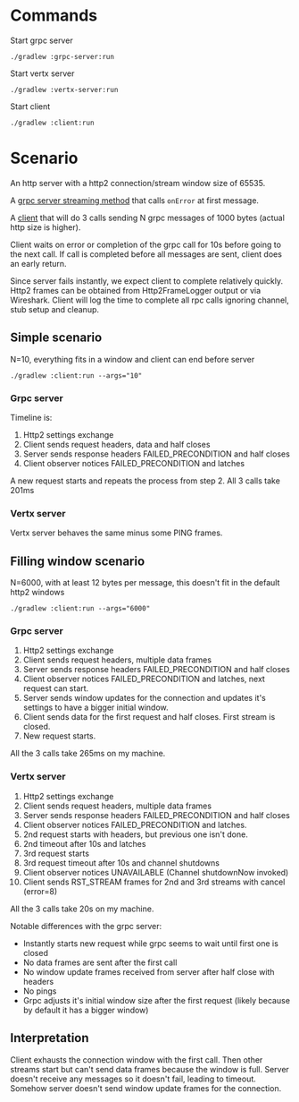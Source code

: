 # Commands
Start grpc server
```shell
./gradlew :grpc-server:run
```

Start vertx server
```shell
./gradlew :vertx-server:run
```

Start client
```shell
./gradlew :client:run
```


# Scenario
An http server with a http2 connection/stream window size of 65535.

A [grpc server streaming method](shared/src/main/java/com/github/louiscl/GrpcService.java) that calls `onError` at first message.

A [client](client/src/main/java/com/github/louiscl/Client.java) that will do 3 calls sending N grpc messages of 1000 bytes (actual http size is higher).

Client waits on error or completion of the grpc call for 10s before going to the next call.
If call is completed before all messages are sent, client does an early return.

Since server fails instantly, we expect client to complete relatively quickly.
Http2 frames can be obtained from Http2FrameLogger output or via Wireshark.
Client will log the time to complete all rpc calls ignoring channel, stub setup and cleanup.

## Simple scenario
N=10, everything fits in a window and client can end before server
```shell
./gradlew :client:run --args="10"
```
### Grpc server

Timeline is:
1. Http2 settings exchange
2. Client sends request headers, data and half closes
3. Server sends response headers FAILED_PRECONDITION and half closes
4. Client observer notices FAILED_PRECONDITION and latches

A new request starts and repeats the process from step 2.
All 3 calls take 201ms

### Vertx server
Vertx server behaves the same minus some PING frames.

## Filling window scenario
N=6000, with at least 12 bytes per message, this doesn't fit in the default http2 windows
```shell
./gradlew :client:run --args="6000"
```
### Grpc server

1. Http2 settings exchange
2. Client sends request headers, multiple data frames
3. Server sends response headers FAILED_PRECONDITION and half closes
4. Client observer notices FAILED_PRECONDITION and latches, next request can start.
5. Server sends window updates for the connection and updates it's settings to have a bigger initial window.
6. Client sends data for the first request and half closes. First stream is closed.
7. New request starts.

All the 3 calls take 265ms on my machine.

### Vertx server

1. Http2 settings exchange
2. Client sends request headers, multiple data frames
3. Server sends response headers FAILED_PRECONDITION and half closes
4. Client observer notices FAILED_PRECONDITION and latches.
5. 2nd request starts with headers, but previous one isn't done.
6. 2nd timeout after 10s and latches
7. 3rd request starts
8. 3rd request timeout after 10s and channel shutdowns
9. Client observer notices UNAVAILABLE (Channel shutdownNow invoked)
10. Client sends RST_STREAM frames for 2nd and 3rd streams with cancel (error=8)

All the 3 calls take 20s on my machine.

Notable differences with the grpc server:
- Instantly starts new request while grpc seems to wait until first one is closed
- No data frames are sent after the first call
- No window update frames received from server after half close with headers
- No pings
- Grpc adjusts it's initial window size after the first request (likely because by default it has a bigger window)

## Interpretation
Client exhausts the connection window with the first call.
Then other streams start but can't send data frames because the window is full.
Server doesn't receive any messages so it doesn't fail, leading to timeout.
Somehow server doesn't send window update frames for the connection.